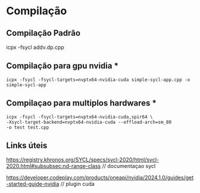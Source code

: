 
# Compilação 


## Compilação Padrão

icpx -fsycl addv.dp.cpp

## Compilação para gpu nvidia *

	icpx -fsycl -fsycl-targets=nvptx64-nvidia-cuda simple-sycl-app.cpp -o simple-sycl-app 
	
## Compilaçao para multiplos hardwares *

	icpx -fsycl -fsycl-targets=nvptx64-nvidia-cuda,spir64 \
	-Xsycl-target-backend=nvptx64-nvidia-cuda --offload-arch=sm_80 
	-o test test.cpp

## Links úteis

https://registry.khronos.org/SYCL/specs/sycl-2020/html/sycl-2020.html#subsubsec:nd-range-class // documentaçao sycl

https://developer.codeplay.com/products/oneapi/nvidia/2024.1.0/guides/get-started-guide-nvidia // plugin cuda
